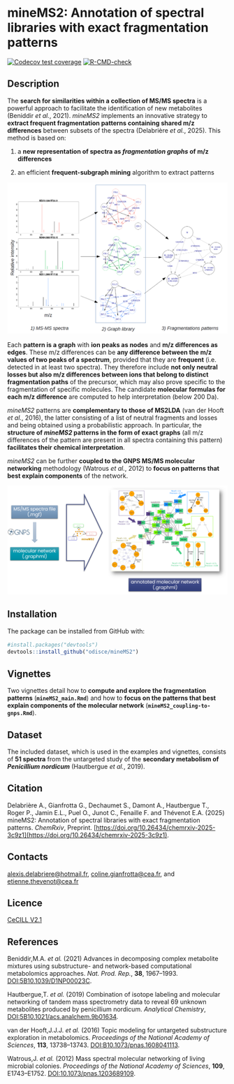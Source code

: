 # mineMS2: Annotation of spectral libraries with exact fragmentation patterns

<!-- badges: start -->

[![Codecov test coverage](https://codecov.io/gh/odisce/mineMS2/graph/badge.svg)](https://app.codecov.io/gh/odisce/mineMS2) [![R-CMD-check](https://github.com/odisce/mineMS2/actions/workflows/R-CMD-check.yaml/badge.svg)](https://github.com/odisce/mineMS2/actions/workflows/R-CMD-check.yaml)

<!-- badges: end -->

## Description

The **search for similarities within a collection of MS/MS spectra** is a powerful approach to facilitate the identification of new metabolites (Beniddir *et al.*, 2021). *mineMS2* implements an innovative strategy to **extract frequent fragmentation patterns containing shared m/z differences** between subsets of the spectra (Delabrière *et al.*, 2025). This method is based on:

1.  a **new representation of spectra as *fragmentation graphs* of m/z differences**

2.  an efficient **frequent-subgraph mining** algorithm to extract patterns

![*Principle of the mineMS2 pattern mining approach*](vignettes/images/mineMS2_input_output.png)

Each **pattern is a graph** with **ion peaks as nodes** and **m/z differences as edges**. These m/z differences can be **any difference between the m/z values of two peaks of a spectrum**, provided that they are **frequent** (i.e. detected in at least two spectra). They therefore include **not only neutral losses but also m/z differences between ions that belong to distinct fragmentation paths** of the precursor, which may also prove specific to the fragmentation of specific molecules. The candidate **molecular formulas for each m/z difference** are computed to help interpretation (below 200 Da).

*mineMS2* patterns are **complementary to those of MS2LDA** (van der Hooft *et al.*, 2016), the latter consisting of a list of neutral fragments and losses and being obtained using a probabilistic approach. In particular, the **structure of *mineMS2* patterns in the form of exact graphs** (all m/z differences of the pattern are present in all spectra containing this pattern) **facilitates their chemical interpretation**.

*mineMS2* can be further **coupled to the GNPS MS/MS molecular networking** methodology (Watrous *et al.*, 2012) to **focus on patterns that best explain components** of the network.

![*Coupling mineMS2 to GNPS molecular networks*](vignettes/images/mineMS2_gnps_coupling.png)

## Installation

The package can be installed from GitHub with:

``` r
#install.packages("devtools")
devtools::install_github("odisce/mineMS2")
```

## Vignettes

Two vignettes detail how to **compute and explore the fragmentation patterns** (**`mineMS2_main.Rmd`**) and how to **focus on the patterns that best explain components of the molecular network** (**`mineMS2_coupling-to-gnps.Rmd`**).

## Dataset

The included dataset, which is used in the examples and vignettes, consists of **51 spectra** from the untargeted study of the **secondary metabolism of *Penicillium nordicum*** (Hautbergue *et al.*, 2019).

## Citation

Delabrière A., Gianfrotta G., Dechaumet S., Damont A., Hautbergue T., Roger P., Jamin E.L., Puel O., Junot C., Fenaille F. and Thévenot E.A. (2025) mineMS2: Annotation of spectral libraries with exact fragmentation patterns. *ChemRxiv*, Preprint. [https://doi.org/10.26434/chemrxiv-2025-3c9z1](https://doi.org/10.26434/chemrxiv-2025-3c9z1).


## Contacts

[alexis.delabriere\@hotmail.fr](mailto:alexis.delabriere@hotmail.fr), [coline.gianfrotta\@cea.fr](mailto:coline.gianfrotta@cea.fr), and [etienne.thevenot\@cea.fr](mailto:etienne.thevenot@cea.fr)

## Licence

[CeCILL V2.1](https://cecill.info/licences/Licence_CeCILL_V2.1-en.html)

## References

Beniddir,M.A. *et al.* (2021) Advances in decomposing complex metabolite mixtures using substructure- and network-based computational metabolomics approaches. *Nat. Prod. Rep.*, **38**, 1967–1993. [DOI:5B10.1039/D1NP00023C](https://doi.org/10.1039/D1NP00023C).

Hautbergue,T. *et al.* (2019) Combination of isotope labeling and molecular networking of tandem mass spectrometry data to reveal 69 unknown metabolites produced by penicillium nordicum. *Analytical Chemistry*, [DOI:5B10.1021/acs.analchem.9b01634](https://doi.org/10.1021/acs.analchem.9b01634).

van der Hooft,J.J.J. *et al.* (2016) Topic modeling for untargeted substructure exploration in metabolomics. *Proceedings of the National Academy of Sciences*, **113**, 13738–13743. [DOI:B10.1073/pnas.1608041113](https://doi.org/10.1073/pnas.1608041113).

Watrous,J. *et al.* (2012) Mass spectral molecular networking of living microbial colonies. *Proceedings of the National Academy of Sciences*, **109**, E1743–E1752. [DOI:10.1073/pnas.1203689109](https://doi.org/10.1073/pnas.1203689109).
